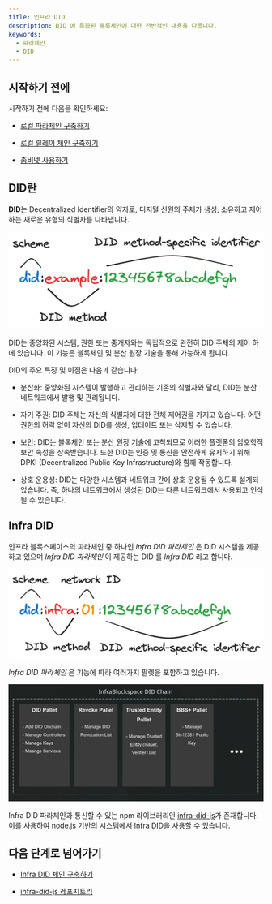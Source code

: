 ```yaml
---
title: 인프라 DID
description: DID 에 특화된 블록체인에 대한 전반적인 내용을 다룹니다.
keywords:
  - 파라체인
  - DID
---
```


## 시작하기 전에

시작하기 전에 다음을 확인하세요:

<!-- 
  해당 내용이 담긴 문서가 생성되면 그 문서로 링크를 연결 해 주세요
-->

- [로컬 파라체인 구축하기](./infra-did-parachain.md)

- [로컬 릴레이 체인 구축하기](./infra-did-parachain.md)

- [좀비넷 사용하기](./infra-did-parachain.md)

## DID란

**DID**는 Decentralized Identifier의 약자로, 디지털 신원의 주체가 생성, 소유하고 제어하는 새로운 유형의 식별자를 나타냅니다.

![did-method](/media/images/docs/infrablockchain/parachains/did-method.png)

DID는 중앙화된 시스템, 권한 또는 중개자와는 독립적으로 완전히 DID 주체의 제어 하에 있습니다. 이 기능은 블록체인 및 분산 원장 기술을 통해 가능하게 됩니다.

DID의 주요 특징 및 이점은 다음과 같습니다:

- 분산화: 중앙화된 시스템이 발행하고 관리하는 기존의 식별자와 달리, DID는 분산 네트워크에서 발행 및 관리됩니다.

- 자기 주권: DID 주체는 자신의 식별자에 대한 전체 제어권을 가지고 있습니다. 어떤 권한의 허락 없이 자신의 DID를 생성, 업데이트 또는 삭제할 수 있습니다.

- 보안: DID는 블록체인 또는 분산 원장 기술에 고착되므로 이러한 플랫폼의 암호학적 보안 속성을 상속받습니다. 또한 DID는 인증 및 통신을 안전하게 유지하기 위해 DPKI (Decentralized Public Key Infrastructure)와 함께 작동합니다.

- 상호 운용성: DID는 다양한 시스템과 네트워크 간에 상호 운용될 수 있도록 설계되었습니다. 즉, 하나의 네트워크에서 생성된 DID는 다른 네트워크에서 사용되고 인식될 수 있습니다.

## Infra DID

인프라 블록스페이스의 파라체인 중 하나인 *Infra DID 파라체인* 은 DID 시스템을 제공하고 있으며 *Infra DID 파라체인* 이 제공하는 DID 를 *Infra DID* 라고 합니다.

![infra-did-method](/media/images/docs/infrablockchain/parachains/infra-did-method.png)

*Infra DID 파라체인* 은 기능에 따라 여러가지 팔렛을 포함하고 있습니다.

![infra-did-pallet](/media/images/docs/infrablockchain/parachains/infra-did-pallet.png)


Infra DID 파라체인과 통신할 수 있는 npm 라이브러리인 [infra-did-js](https://github.com/InfraBlockchain/infra-did-js/tree/main)가 존재합니다. 이를 사용하여 node.js 기반의 시스템에서 Infra DID을 사용할 수 있습니다.

## 다음 단계로 넘어가기

- [Infra DID 체인 구축하기](ko/infrablockchain/tutorials/service-chains/infra-did-parachain/build.md)

- [infra-did-js 레포지토리](https://github.com/InfraBlockchain/infra-did-js/tree/main)